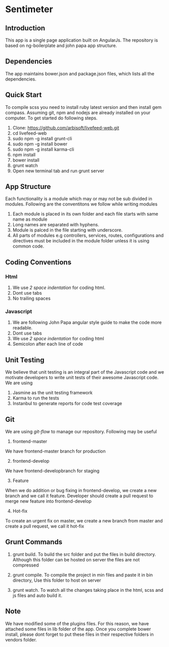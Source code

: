 # Sentimeter

## Introduction

This app is a single page application built on AngularJs. The repository is based on ng-boilerplate and john papa app structure.

## Dependencies

The app maintains bower.json and package.json files, which lists all the dependencies.


## Quick Start

To compile scss you need to install ruby latest version and then install gem compass. Assuming git, npm and nodejs are already installed on your computer. To get started do following steps.

1. Clone: https://github.com/arbisoft/livefeed-web.git
2. cd livefeed-web
3. sudo npm -g install grunt-cli
4. sudo npm -g install bower
5. sudo npm -g install karma-cli
6. npm install
7. bower install
8. grunt watch
9. Open new terminal tab and run grunt server

## App Structure

Each functionality is a module which may or may not be sub divided in modules. Following are the conventitons we follow while writing modules

1. Each module is placed in its own folder and each file starts with same name as module
2. Long names are separated with hyphens.
3. Module is palced in the file starting with underscore.
4. All parts of modules e.g controllers, services, routes, configurations and directives must be included in the module folder unless it is using common code.


## Coding Conventions

### Html

1. We use *2 space indentation* for coding html.
2. Dont use tabs
3. No trailing spaces

### Javascript

1. We are following John Papa angular style guide to make the code more readable.
2. Dont use tabs
3. We use *2 space indentation* for coding html
4. Semicolon after each line of code

## Unit Testing

We believe that unit testing is an integral part of the Javascript code and we motivate developers to write unit tests of their awesome Javascript code. We are using

1. Jasmine as the unit testing framework
2. Karma to run the tests
3. Instanbul to generate reports for code test coverage


## Git

We are using *git-flow* to manage our repository. Following may be useful

1. frontend-master 

We have frontend-master branch for production

2. frontend-develop

We have frontend-developbranch for staging

3. Feature 

When we do addition or bug fixing in frontend-develop, we create a new branch and we call it feature. Developer should create a pull request to merge new feature into frontend-develop

4. Hot-fix

To create an urgent fix on master, we create a new branch from master and create a pull request, we call it hot-fix


## Grunt Commands

1. grunt build. To build the src folder and put the files in build directory. Although this folder can be hosted on server the files are not compressed

2. grunt compile. To compile the project in min files and paste it in bin directory, Use this folder to host on server

3. grunt watch. To watch all the changes taking place in the html, scss and js files and auto build it.

## Note

We have modified some of the plugins files. For this reason, we have attached some files in lib folder of the app. Once you complete bower install, please dont forget to put these files in their respective folders in vendors folder. 
